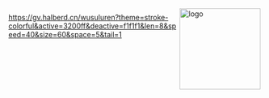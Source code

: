 <img src="https://github-readme-stats.vercel.app/api?username=Wusuluren&show_icons=true" alt="logo" height="160" align="right" style="margin: 5px; margin-bottom: 20px;" />

https://gv.halberd.cn/wusuluren?theme=stroke-colorful&active=3200ff&deactive=f1f1f1&len=8&speed=40&size=60&space=5&tail=1
